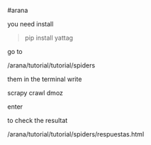 #arana

you need install 
> pip install yattag


go to 

/arana/tutorial/tutorial/spiders

them in the terminal write

scrapy crawl dmoz 

enter

to check the resultat

/arana/tutorial/tutorial/spiders/respuestas.html


